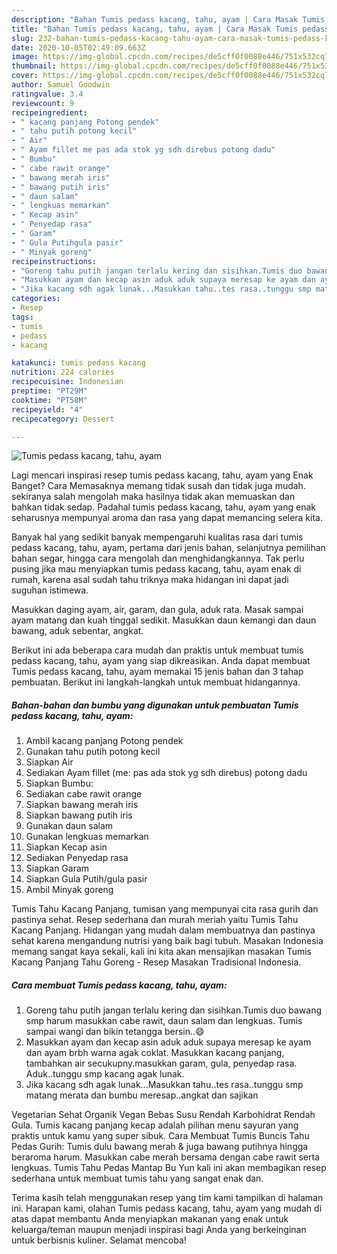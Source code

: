 ```yaml
---
description: "Bahan Tumis pedass kacang, tahu, ayam | Cara Masak Tumis pedass kacang, tahu, ayam Yang Enak dan Simpel"
title: "Bahan Tumis pedass kacang, tahu, ayam | Cara Masak Tumis pedass kacang, tahu, ayam Yang Enak dan Simpel"
slug: 232-bahan-tumis-pedass-kacang-tahu-ayam-cara-masak-tumis-pedass-kacang-tahu-ayam-yang-enak-dan-simpel
date: 2020-10-05T02:49:09.663Z
image: https://img-global.cpcdn.com/recipes/de5cff0f0088e446/751x532cq70/tumis-pedass-kacang-tahu-ayam-foto-resep-utama.jpg
thumbnail: https://img-global.cpcdn.com/recipes/de5cff0f0088e446/751x532cq70/tumis-pedass-kacang-tahu-ayam-foto-resep-utama.jpg
cover: https://img-global.cpcdn.com/recipes/de5cff0f0088e446/751x532cq70/tumis-pedass-kacang-tahu-ayam-foto-resep-utama.jpg
author: Samuel Goodwin
ratingvalue: 3.4
reviewcount: 9
recipeingredient:
- " kacang panjang Potong pendek"
- " tahu putih potong kecil"
- " Air"
- " Ayam fillet me pas ada stok yg sdh direbus potong dadu"
- " Bumbu"
- " cabe rawit orange"
- " bawang merah iris"
- " bawang putih iris"
- " daun salam"
- " lengkuas memarkan"
- " Kecap asin"
- " Penyedap rasa"
- " Garam"
- " Gula Putihgula pasir"
- " Minyak goreng"
recipeinstructions:
- "Goreng tahu putih jangan terlalu kering dan sisihkan.Tumis duo bawang smp harum masukkan cabe rawit, daun salam dan lengkuas. Tumis sampai wangi dan bikin tetangga bersin..😄"
- "Masukkan ayam dan kecap asin aduk aduk supaya meresap ke ayam dan ayam brbh warna agak coklat. Masukkan kacang panjang, tambahkan air secukupny.masukkan garam, gula, penyedap rasa. Aduk..tunggu smp kacang agak lunak."
- "Jika kacang sdh agak lunak...Masukkan tahu..tes rasa..tunggu smp matang merata dan bumbu meresap..angkat dan sajikan"
categories:
- Resep
tags:
- tumis
- pedass
- kacang

katakunci: tumis pedass kacang 
nutrition: 224 calories
recipecuisine: Indonesian
preptime: "PT29M"
cooktime: "PT58M"
recipeyield: "4"
recipecategory: Dessert

---
```



![Tumis pedass kacang, tahu, ayam](https://img-global.cpcdn.com/recipes/de5cff0f0088e446/751x532cq70/tumis-pedass-kacang-tahu-ayam-foto-resep-utama.jpg)

Lagi mencari inspirasi resep tumis pedass kacang, tahu, ayam yang Enak Banget? Cara Memasaknya memang tidak susah dan tidak juga mudah. sekiranya salah mengolah maka hasilnya tidak akan memuaskan dan bahkan tidak sedap. Padahal tumis pedass kacang, tahu, ayam yang enak seharusnya mempunyai aroma dan rasa yang dapat memancing selera kita.

Banyak hal yang sedikit banyak mempengaruhi kualitas rasa dari tumis pedass kacang, tahu, ayam, pertama dari jenis bahan, selanjutnya pemilihan bahan segar, hingga cara mengolah dan menghidangkannya. Tak perlu pusing jika mau menyiapkan tumis pedass kacang, tahu, ayam enak di rumah, karena asal sudah tahu triknya maka hidangan ini dapat jadi suguhan istimewa.

Masukkan daging ayam, air, garam, dan gula, aduk rata. Masak sampai ayam matang dan kuah tinggal sedikit. Masukkan daun kemangi dan daun bawang, aduk sebentar, angkat.


Berikut ini ada beberapa cara mudah dan praktis untuk membuat tumis pedass kacang, tahu, ayam yang siap dikreasikan. Anda dapat membuat Tumis pedass kacang, tahu, ayam memakai 15 jenis bahan dan 3 tahap pembuatan. Berikut ini langkah-langkah untuk membuat hidangannya.

<!--inarticleads1-->

##### Bahan-bahan dan bumbu yang digunakan untuk pembuatan Tumis pedass kacang, tahu, ayam:

1. Ambil  kacang panjang Potong pendek
1. Gunakan  tahu putih potong kecil
1. Siapkan  Air
1. Sediakan  Ayam fillet (me: pas ada stok yg sdh direbus) potong dadu
1. Siapkan  Bumbu:
1. Sediakan  cabe rawit orange
1. Siapkan  bawang merah iris
1. Siapkan  bawang putih iris
1. Gunakan  daun salam
1. Gunakan  lengkuas memarkan
1. Siapkan  Kecap asin
1. Sediakan  Penyedap rasa
1. Siapkan  Garam
1. Siapkan  Gula Putih/gula pasir
1. Ambil  Minyak goreng


Tumis Tahu Kacang Panjang, tumisan yang mempunyai cita rasa gurih dan pastinya sehat. Resep sederhana dan murah meriah yaitu Tumis Tahu Kacang Panjang. Hidangan yang mudah dalam membuatnya dan pastinya sehat karena mengandung nutrisi yang baik bagi tubuh. Masakan Indonesia memang sangat kaya sekali, kali ini kita akan mensajikan masakan Tumis Kacang Panjang Tahu Goreng - Resep Masakan Tradisional Indonesia. 

<!--inarticleads2-->

##### Cara membuat Tumis pedass kacang, tahu, ayam:

1. Goreng tahu putih jangan terlalu kering dan sisihkan.Tumis duo bawang smp harum masukkan cabe rawit, daun salam dan lengkuas. Tumis sampai wangi dan bikin tetangga bersin..😄
1. Masukkan ayam dan kecap asin aduk aduk supaya meresap ke ayam dan ayam brbh warna agak coklat. Masukkan kacang panjang, tambahkan air secukupny.masukkan garam, gula, penyedap rasa. Aduk..tunggu smp kacang agak lunak.
1. Jika kacang sdh agak lunak...Masukkan tahu..tes rasa..tunggu smp matang merata dan bumbu meresap..angkat dan sajikan


Vegetarian Sehat Organik Vegan Bebas Susu Rendah Karbohidrat Rendah Gula. Tumis kacang panjang kecap adalah pilihan menu sayuran yang praktis untuk kamu yang super sibuk. Cara Membuat Tumis Buncis Tahu Pedas Gurih: Tumis dulu bawang merah &amp; juga bawang putihnya hingga beraroma harum. Masukkan cabe merah bersama dengan cabe rawit serta lengkuas. Tumis Tahu Pedas Mantap Bu Yun kali ini akan membagikan resep sederhana untuk membuat tumis tahu yang sangat enak dan. 

Terima kasih telah menggunakan resep yang tim kami tampilkan di halaman ini. Harapan kami, olahan Tumis pedass kacang, tahu, ayam yang mudah di atas dapat membantu Anda menyiapkan makanan yang enak untuk keluarga/teman maupun menjadi inspirasi bagi Anda yang berkeinginan untuk berbisnis kuliner. Selamat mencoba!
